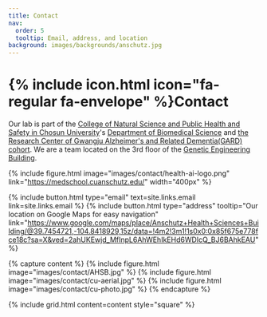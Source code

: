 ```yaml
---
title: Contact
nav:
  order: 5
  tooltip: Email, address, and location
background: images/backgrounds/anschutz.jpg
---
```


# {% include icon.html icon="fa-regular fa-envelope" %}Contact

Our lab is part of the [College of Natural Science and Public Health and Safety in Chosun University](https://eng.chosun.ac.kr/eng/1882/subview.do)'s [Department of Biomedical Science](https://biomed.chosun.ac.kr/biomed/index.do) and [the Research Center of Gwangju Alzheimer's and Related Dementia(GARD) cohort](https://dss.niagads.org/cohorts/gwangju-alzheimers-and-related-dementia-gard/).
We are a team located on the 3rd floor of the [Genetic Engineering Building](https://www3.chosun.ac.kr/sites/eng/files/Campus_map_English.pdf).

{%
  include figure.html
  image="images/contact/health-ai-logo.png"
  link="https://medschool.cuanschutz.edu/"
  width="400px"
%}

{%
  include button.html
  type="email"
  text=site.links.email
  link=site.links.email
%}
{%
  include button.html
  type="address"
  tooltip="Our location on Google Maps for easy navigation"
  link="https://www.google.com/maps/place/Anschutz+Health+Sciences+Building/@39.7454721,-104.8418929,15z/data=!4m2!3m1!1s0x0:0x85f675e778fce18c?sa=X&ved=2ahUKEwjd_MfInpL6AhWEhIkEHd6WDIcQ_BJ6BAhkEAU"
%}

{% capture content %}
{% include figure.html image="images/contact/AHSB.jpg" %}
{% include figure.html image="images/contact/cu-aerial.jpg" %}
{% include figure.html image="images/contact/cu-photo.jpg" %}
{% endcapture %}

{%
  include grid.html
  content=content
  style="square"
%}
